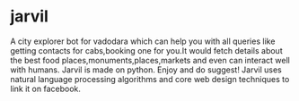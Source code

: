 # jarvil
A city explorer bot for vadodara which can help you with all queries like getting contacts for cabs,booking one for you.It would fetch details about the best food places,monuments,places,markets and even can interact well with humans. Jarvil is made on python. Enjoy and do suggest!
Jarvil uses natural language processing algorithms and core web design techniques to link it on facebook.
